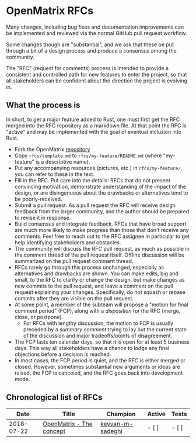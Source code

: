 # OpenMatrix RFCs
[OpenMatrix RFCs]: #openmatrix-rfcs

Many changes, including bug fixes and documentation improvements can be implemented and reviewed via the normal GitHub pull request workflow.

Some changes though are "substantial", and we ask that these be put through a bit of a design process and produce a consensus among the community.

The "RFC" (request for comments) process is intended to provide a consistent and controlled path for new features to enter the project, so that all stakeholders can be confident about the direction the project is evolving in.


## What the process is
[What the process is]: #what-the-process-is

In short, to get a major feature added to Rust, one must first get the RFC
merged into the RFC repository as a markdown file. At that point the RFC is
"active" and may be implemented with the goal of eventual inclusion into Rust.


  - Fork the OpenMatrix [repository](https://github.com/PsychoMinions/OpenMatrix)
  - Copy `rfcs/template.md` to `rfcs/my-feature/README.md` (where "my-feature" is
    a descriptive name).
  - Put any accompanying resources (pictures, etc.) in `rfcs/my-feature/`, you
    can refer to these in the text.
  - Fill in the RFC. Put care into the details: RFCs that do not present
    convincing motivation, demonstrate understanding of the impact of the
    design, or are disingenuous about the drawbacks or alternatives tend to be
    poorly-received.
  - Submit a pull request. As a pull request the RFC will receive design
    feedback from the larger community, and the author should be prepared to
    revise it in response.  
  - Build consensus and integrate feedback. RFCs that have broad support are
    much more likely to make progress than those that don't receive any
    comments. Feel free to reach out to the RFC assignee in particular to get
    help identifying stakeholders and obstacles.
  - The community will discuss the RFC pull request, as much as possible in the
    comment thread of the pull request itself. Offline discussion will be
    summarized on the pull request comment thread.
  - RFCs rarely go through this process unchanged, especially as alternatives
    and drawbacks are shown. You can make edits, big and small, to the RFC to
    clarify or change the design, but make changes as new commits to the pull
    request, and leave a comment on the pull request explaining your changes.
    Specifically, do not squash or rebase commits after they are visible on the
    pull request.
  - At some point, a member of the subteam will propose a "motion for final
    comment period" (FCP), along with a *disposition* for the RFC (merge, close,
    or postpone).
    - For RFCs with lengthy discussion, the motion to FCP is usually preceded by
      a *summary comment* trying to lay out the current state of the discussion
      and major tradeoffs/points of disagreement.
  - The FCP lasts ten calendar days, so that it is open for at least 5 business
    days. This way all
    stakeholders have a chance to lodge any final objections before a decision
    is reached.
  - In most cases, the FCP period is quiet, and the RFC is either merged or
    closed. However, sometimes substantial new arguments or ideas are raised,
    the FCP is canceled, and the RFC goes back into development mode.

## Chronological list of RFCs

| Date       | Title                    | Champion           | Active | Tests |
| ---------- | ------------------------ | ------------------ | ------ | ----- |
| 2018-07-22 | [OpenMatrix - The concept](https://github.com/PsychoMinions/OpenMatrix/blob/master/rfcs/openmatrix-conception) | [keyvan-m-sadeghi](https://github.com/keyvan-m-sadeghi) | - [ ] | - [ ] |
